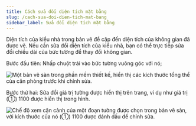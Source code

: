 ```yaml
---
title: Cách sửa đổi diện tích mặt bằng
slug: /cach-sua-doi-dien-tich-mat-bang
sidebar_label: Sửa đổi diện tích mặt bằng
---
```


Diện tích của kiểu nhà trong bản vẽ đề cập đến diện tích của không gian đã được vẽ. Nếu cần sửa đổi diện tích của kiểu nhà, bạn có thể trực tiếp sửa đổi chiều dài của bức tường để thay đổi không gian.

Bước đầu tiên: Nhấp chuột trái vào bức tường vuông góc với nó;

![Một bản vẽ sàn trong phần mềm thiết kế, hiển thị các kích thước tổng thể của căn phòng trước khi chỉnh sửa.](https://storage.googleapis.com/jegavn_kb/images/b06d51d8-a566-4965-9b4b-02a37be1804b.png)

Bước thứ hai: Sửa đổi giá trị tường được hiển thị trên trang, ví dụ như giá trị (①) 1100 được hiển thị trong hình.

![Chế độ xem cận cảnh của một đoạn tường được chọn trong bản vẽ sàn, với kích thước của nó (①) 1100 được đánh dấu để chỉnh sửa.](https://storage.googleapis.com/jegavn_kb/images/e9763c80-46bd-482d-9654-0f4858f0d60e.png)